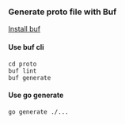 ### Generate proto file with Buf

[Install buf](https://buf.build/docs/installation)

####   Use buf cli
```
cd proto
buf lint
buf generate
```

#### Use go generate
```
go generate ./...
```